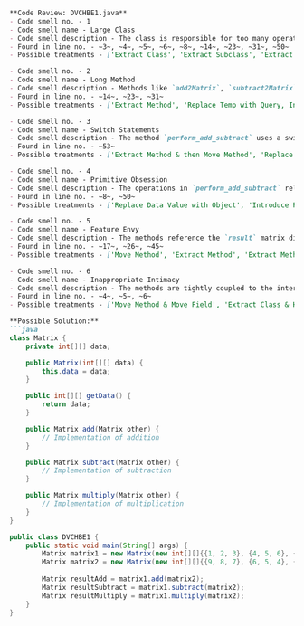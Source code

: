 ```markdown
**Code Review: DVCHBE1.java**
- Code smell no. - 1
- Code smell name - Large Class
- Code smell description - The class is responsible for too many operations related to matrix handling, making it harder to understand and maintain.
- Found in line no. - ~3~, ~4~, ~5~, ~6~, ~8~, ~14~, ~23~, ~31~, ~50~ 
- Possible treatments - ['Extract Class', 'Extract Subclass', 'Extract Interface', 'Duplicate Observed Data']

- Code smell no. - 2
- Code smell name - Long Method
- Code smell description - Methods like `add2Matrix`, `subtract2Matrix`, and `multiply2Matrix` are overly long and could be broken down into smaller methods.
- Found in line no. - ~14~, ~23~, ~31~
- Possible treatments - ['Extract Method', 'Replace Temp with Query, Introduce Parameter Object or Preserve Whole Object', 'Decompose Conditional']

- Code smell no. - 3
- Code smell name - Switch Statements
- Code smell description - The method `perform_add_subtract` uses a switch statement that can be simplified by employing polymorphism or other structure.
- Found in line no. - ~53~
- Possible treatments - ['Extract Method & then Move Method', 'Replace Type Code with Subclasses or Replace Type Code with State/Strategy', 'Replace Conditional with Polymorphism', 'Replace Parameter with Explicit Methods', 'Introduce Null Object']

- Code smell no. - 4
- Code smell name - Primitive Obsession
- Code smell description - The operations in `perform_add_subtract` rely on a string to determine the operation, which could be replaced with an enum or strategy pattern.
- Found in line no. - ~8~, ~50~
- Possible treatments - ['Replace Data Value with Object', 'Introduce Parameter Object or Preserve Whole Object', 'Replace Type Code with Class, Replace Type Code with Subclasses or Replace Type Code with State/Strategy', 'Replace Array with Object']

- Code smell no. - 5
- Code smell name - Feature Envy
- Code smell description - The methods reference the `result` matrix directly and can be improved by moving the calculation logics to the caller or encapsulating it better.
- Found in line no. - ~17~, ~26~, ~45~
- Possible treatments - ['Move Method', 'Extract Method', 'Extract Method with Move Method']

- Code smell no. - 6
- Code smell name - Inappropriate Intimacy
- Code smell description - The methods are tightly coupled to the internal representation of the matrices, making changes risky.
- Found in line no. - ~4~, ~5~, ~6~
- Possible treatments - ['Move Method & Move Field', 'Extract Class & Hide Delegate', 'Change Bidirectional Association to Unidirectional', 'Replace Delegation with Inheritance']

**Possible Solution:**
```java
class Matrix {
    private int[][] data;

    public Matrix(int[][] data) {
        this.data = data;
    }

    public int[][] getData() {
        return data;
    }

    public Matrix add(Matrix other) {
        // Implementation of addition
    }

    public Matrix subtract(Matrix other) {
        // Implementation of subtraction
    }

    public Matrix multiply(Matrix other) {
        // Implementation of multiplication
    }
}

public class DVCHBE1 {
    public static void main(String[] args) {
        Matrix matrix1 = new Matrix(new int[][]{{1, 2, 3}, {4, 5, 6}, {7, 8, 9}});
        Matrix matrix2 = new Matrix(new int[][]{{9, 8, 7}, {6, 5, 4}, {3, 2, 1}});
        
        Matrix resultAdd = matrix1.add(matrix2);
        Matrix resultSubtract = matrix1.subtract(matrix2);
        Matrix resultMultiply = matrix1.multiply(matrix2);
    }
}
```
```